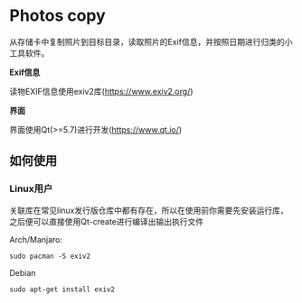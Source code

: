 # Photos copy

从存储卡中复制照片到目标目录，读取照片的Exif信息，并按照日期进行归类的小工具软件。



**Exif信息**

读物EXIF信息使用exiv2库(https://www.exiv2.org/)



**界面**

界面使用Qt(>=5.7)进行开发(https://www.qt.io/)



## 如何使用

### Linux用户

关联库在常见linux发行版仓库中都有存在，所以在使用前你需要先安装运行库，之后便可以直接使用Qt-create进行编译出输出执行文件

Arch/Manjaro:

`sudo pacman -S exiv2`

Debian

`sudo apt-get install exiv2`

